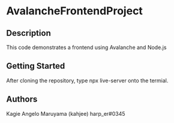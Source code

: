 # AvalancheFrontendProject

## Description

This code demonstrates a frontend using Avalanche and Node.js

## Getting Started

After cloning the repository, type npx live-server onto the termial.

## Authors

Kagie Angelo Maruyama (kahjee) 
harp_er#0345


